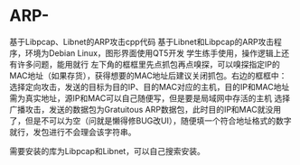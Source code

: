 # ARP-
基于Libpcap、Libnet的ARP攻击cpp代码
基于Libnet和Libpcap的ARP攻击程序，环境为Debian Linux，图形界面使用QT5开发 学生练手使用，操作逻辑上还有许多问题，能用就行 左下角的框框里先点抓包再点嗅探，可以嗅探指定IP的MAC地址（如果存货），获得想要的MAC地址后建议关闭抓包。右边的框框中： 选择定向攻击，发送的目标为目的IP、目的MAC对应的主机，目的IP和MAC地址需为真实地址，源IP和MAC可以自己随便写，但是要是局域网中存活的主机 选择广播攻击，发送的数据包为Gratuitous ARP数据包，此时目的IP和MAC就没用了，但是不可以为空（问就是懒得修BUG改UI），随便填一个符合地址格式的数字就行，发包进行不会理会该字符串。

需要安装的库为Libpcap和Libnet，可以自己搜索安装。

